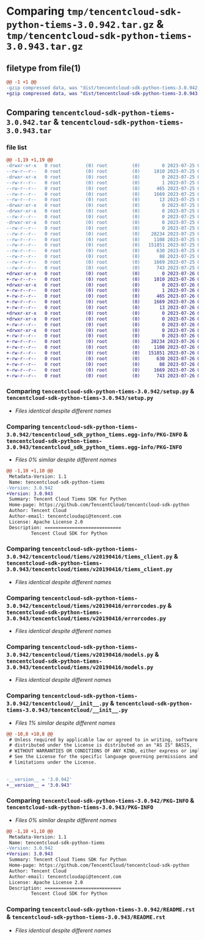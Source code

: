 # Comparing `tmp/tencentcloud-sdk-python-tiems-3.0.942.tar.gz` & `tmp/tencentcloud-sdk-python-tiems-3.0.943.tar.gz`

## filetype from file(1)

```diff
@@ -1 +1 @@
-gzip compressed data, was "dist/tencentcloud-sdk-python-tiems-3.0.942.tar", last modified: Tue Jul 25 04:27:39 2023, max compression
+gzip compressed data, was "dist/tencentcloud-sdk-python-tiems-3.0.943.tar", last modified: Wed Jul 26 00:46:24 2023, max compression
```

## Comparing `tencentcloud-sdk-python-tiems-3.0.942.tar` & `tencentcloud-sdk-python-tiems-3.0.943.tar`

### file list

```diff
@@ -1,19 +1,19 @@
-drwxr-xr-x   0 root         (0) root         (0)        0 2023-07-25 04:27:39.000000 tencentcloud-sdk-python-tiems-3.0.942/
--rw-r--r--   0 root         (0) root         (0)     1010 2023-07-25 04:27:39.000000 tencentcloud-sdk-python-tiems-3.0.942/setup.py
-drwxr-xr-x   0 root         (0) root         (0)        0 2023-07-25 04:27:39.000000 tencentcloud-sdk-python-tiems-3.0.942/tencentcloud_sdk_python_tiems.egg-info/
--rw-r--r--   0 root         (0) root         (0)        1 2023-07-25 04:27:39.000000 tencentcloud-sdk-python-tiems-3.0.942/tencentcloud_sdk_python_tiems.egg-info/dependency_links.txt
--rw-r--r--   0 root         (0) root         (0)      465 2023-07-25 04:27:39.000000 tencentcloud-sdk-python-tiems-3.0.942/tencentcloud_sdk_python_tiems.egg-info/SOURCES.txt
--rw-r--r--   0 root         (0) root         (0)     1669 2023-07-25 04:27:39.000000 tencentcloud-sdk-python-tiems-3.0.942/tencentcloud_sdk_python_tiems.egg-info/PKG-INFO
--rw-r--r--   0 root         (0) root         (0)       13 2023-07-25 04:27:39.000000 tencentcloud-sdk-python-tiems-3.0.942/tencentcloud_sdk_python_tiems.egg-info/top_level.txt
-drwxr-xr-x   0 root         (0) root         (0)        0 2023-07-25 04:27:39.000000 tencentcloud-sdk-python-tiems-3.0.942/tencentcloud/
-drwxr-xr-x   0 root         (0) root         (0)        0 2023-07-25 04:27:39.000000 tencentcloud-sdk-python-tiems-3.0.942/tencentcloud/tiems/
--rw-r--r--   0 root         (0) root         (0)        0 2023-07-25 04:27:39.000000 tencentcloud-sdk-python-tiems-3.0.942/tencentcloud/tiems/__init__.py
-drwxr-xr-x   0 root         (0) root         (0)        0 2023-07-25 04:27:39.000000 tencentcloud-sdk-python-tiems-3.0.942/tencentcloud/tiems/v20190416/
--rw-r--r--   0 root         (0) root         (0)        0 2023-07-25 04:27:39.000000 tencentcloud-sdk-python-tiems-3.0.942/tencentcloud/tiems/v20190416/__init__.py
--rw-r--r--   0 root         (0) root         (0)    28234 2023-07-25 04:27:39.000000 tencentcloud-sdk-python-tiems-3.0.942/tencentcloud/tiems/v20190416/tiems_client.py
--rw-r--r--   0 root         (0) root         (0)     1108 2023-07-25 04:27:39.000000 tencentcloud-sdk-python-tiems-3.0.942/tencentcloud/tiems/v20190416/errorcodes.py
--rw-r--r--   0 root         (0) root         (0)   151851 2023-07-25 04:27:39.000000 tencentcloud-sdk-python-tiems-3.0.942/tencentcloud/tiems/v20190416/models.py
--rw-r--r--   0 root         (0) root         (0)      630 2023-07-25 04:27:39.000000 tencentcloud-sdk-python-tiems-3.0.942/tencentcloud/__init__.py
--rw-r--r--   0 root         (0) root         (0)       88 2023-07-25 04:27:39.000000 tencentcloud-sdk-python-tiems-3.0.942/setup.cfg
--rw-r--r--   0 root         (0) root         (0)     1669 2023-07-25 04:27:39.000000 tencentcloud-sdk-python-tiems-3.0.942/PKG-INFO
--rw-r--r--   0 root         (0) root         (0)      743 2023-07-25 04:27:39.000000 tencentcloud-sdk-python-tiems-3.0.942/README.rst
+drwxr-xr-x   0 root         (0) root         (0)        0 2023-07-26 00:46:24.000000 tencentcloud-sdk-python-tiems-3.0.943/
+-rw-r--r--   0 root         (0) root         (0)     1010 2023-07-26 00:46:24.000000 tencentcloud-sdk-python-tiems-3.0.943/setup.py
+drwxr-xr-x   0 root         (0) root         (0)        0 2023-07-26 00:46:24.000000 tencentcloud-sdk-python-tiems-3.0.943/tencentcloud_sdk_python_tiems.egg-info/
+-rw-r--r--   0 root         (0) root         (0)        1 2023-07-26 00:46:24.000000 tencentcloud-sdk-python-tiems-3.0.943/tencentcloud_sdk_python_tiems.egg-info/dependency_links.txt
+-rw-r--r--   0 root         (0) root         (0)      465 2023-07-26 00:46:24.000000 tencentcloud-sdk-python-tiems-3.0.943/tencentcloud_sdk_python_tiems.egg-info/SOURCES.txt
+-rw-r--r--   0 root         (0) root         (0)     1669 2023-07-26 00:46:24.000000 tencentcloud-sdk-python-tiems-3.0.943/tencentcloud_sdk_python_tiems.egg-info/PKG-INFO
+-rw-r--r--   0 root         (0) root         (0)       13 2023-07-26 00:46:24.000000 tencentcloud-sdk-python-tiems-3.0.943/tencentcloud_sdk_python_tiems.egg-info/top_level.txt
+drwxr-xr-x   0 root         (0) root         (0)        0 2023-07-26 00:46:24.000000 tencentcloud-sdk-python-tiems-3.0.943/tencentcloud/
+drwxr-xr-x   0 root         (0) root         (0)        0 2023-07-26 00:46:24.000000 tencentcloud-sdk-python-tiems-3.0.943/tencentcloud/tiems/
+-rw-r--r--   0 root         (0) root         (0)        0 2023-07-26 00:46:24.000000 tencentcloud-sdk-python-tiems-3.0.943/tencentcloud/tiems/__init__.py
+drwxr-xr-x   0 root         (0) root         (0)        0 2023-07-26 00:46:24.000000 tencentcloud-sdk-python-tiems-3.0.943/tencentcloud/tiems/v20190416/
+-rw-r--r--   0 root         (0) root         (0)        0 2023-07-26 00:46:24.000000 tencentcloud-sdk-python-tiems-3.0.943/tencentcloud/tiems/v20190416/__init__.py
+-rw-r--r--   0 root         (0) root         (0)    28234 2023-07-26 00:46:24.000000 tencentcloud-sdk-python-tiems-3.0.943/tencentcloud/tiems/v20190416/tiems_client.py
+-rw-r--r--   0 root         (0) root         (0)     1108 2023-07-26 00:46:24.000000 tencentcloud-sdk-python-tiems-3.0.943/tencentcloud/tiems/v20190416/errorcodes.py
+-rw-r--r--   0 root         (0) root         (0)   151851 2023-07-26 00:46:24.000000 tencentcloud-sdk-python-tiems-3.0.943/tencentcloud/tiems/v20190416/models.py
+-rw-r--r--   0 root         (0) root         (0)      630 2023-07-26 00:46:24.000000 tencentcloud-sdk-python-tiems-3.0.943/tencentcloud/__init__.py
+-rw-r--r--   0 root         (0) root         (0)       88 2023-07-26 00:46:24.000000 tencentcloud-sdk-python-tiems-3.0.943/setup.cfg
+-rw-r--r--   0 root         (0) root         (0)     1669 2023-07-26 00:46:24.000000 tencentcloud-sdk-python-tiems-3.0.943/PKG-INFO
+-rw-r--r--   0 root         (0) root         (0)      743 2023-07-26 00:46:24.000000 tencentcloud-sdk-python-tiems-3.0.943/README.rst
```

### Comparing `tencentcloud-sdk-python-tiems-3.0.942/setup.py` & `tencentcloud-sdk-python-tiems-3.0.943/setup.py`

 * *Files identical despite different names*

### Comparing `tencentcloud-sdk-python-tiems-3.0.942/tencentcloud_sdk_python_tiems.egg-info/PKG-INFO` & `tencentcloud-sdk-python-tiems-3.0.943/tencentcloud_sdk_python_tiems.egg-info/PKG-INFO`

 * *Files 0% similar despite different names*

```diff
@@ -1,10 +1,10 @@
 Metadata-Version: 1.1
 Name: tencentcloud-sdk-python-tiems
-Version: 3.0.942
+Version: 3.0.943
 Summary: Tencent Cloud Tiems SDK for Python
 Home-page: https://github.com/TencentCloud/tencentcloud-sdk-python
 Author: Tencent Cloud
 Author-email: tencentcloudapi@tencent.com
 License: Apache License 2.0
 Description: ============================
         Tencent Cloud SDK for Python
```

### Comparing `tencentcloud-sdk-python-tiems-3.0.942/tencentcloud/tiems/v20190416/tiems_client.py` & `tencentcloud-sdk-python-tiems-3.0.943/tencentcloud/tiems/v20190416/tiems_client.py`

 * *Files identical despite different names*

### Comparing `tencentcloud-sdk-python-tiems-3.0.942/tencentcloud/tiems/v20190416/errorcodes.py` & `tencentcloud-sdk-python-tiems-3.0.943/tencentcloud/tiems/v20190416/errorcodes.py`

 * *Files identical despite different names*

### Comparing `tencentcloud-sdk-python-tiems-3.0.942/tencentcloud/tiems/v20190416/models.py` & `tencentcloud-sdk-python-tiems-3.0.943/tencentcloud/tiems/v20190416/models.py`

 * *Files identical despite different names*

### Comparing `tencentcloud-sdk-python-tiems-3.0.942/tencentcloud/__init__.py` & `tencentcloud-sdk-python-tiems-3.0.943/tencentcloud/__init__.py`

 * *Files 1% similar despite different names*

```diff
@@ -10,8 +10,8 @@
 # Unless required by applicable law or agreed to in writing, software
 # distributed under the License is distributed on an "AS IS" BASIS,
 # WITHOUT WARRANTIES OR CONDITIONS OF ANY KIND, either express or implied.
 # See the License for the specific language governing permissions and
 # limitations under the License.
 
 
-__version__ = '3.0.942'
+__version__ = '3.0.943'
```

### Comparing `tencentcloud-sdk-python-tiems-3.0.942/PKG-INFO` & `tencentcloud-sdk-python-tiems-3.0.943/PKG-INFO`

 * *Files 0% similar despite different names*

```diff
@@ -1,10 +1,10 @@
 Metadata-Version: 1.1
 Name: tencentcloud-sdk-python-tiems
-Version: 3.0.942
+Version: 3.0.943
 Summary: Tencent Cloud Tiems SDK for Python
 Home-page: https://github.com/TencentCloud/tencentcloud-sdk-python
 Author: Tencent Cloud
 Author-email: tencentcloudapi@tencent.com
 License: Apache License 2.0
 Description: ============================
         Tencent Cloud SDK for Python
```

### Comparing `tencentcloud-sdk-python-tiems-3.0.942/README.rst` & `tencentcloud-sdk-python-tiems-3.0.943/README.rst`

 * *Files identical despite different names*

